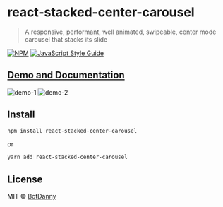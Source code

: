# react-stacked-center-carousel

> A responsive, performant, well animated, swipeable, center mode carousel that stacks its slide

[![NPM](https://img.shields.io/npm/v/react-stacked-center-carousel.svg)](https://www.npmjs.com/package/react-stacked-center-carousel) [![JavaScript Style Guide](https://img.shields.io/badge/code_style-standard-brightgreen.svg)](https://standardjs.com)

## [Demo and Documentation](https://github.com/BotDanny)
![demo-1](https://user-images.githubusercontent.com/46267462/125190404-f604eb80-e20a-11eb-8bfe-4de76094e583.gif)
![demo-2](https://user-images.githubusercontent.com/46267462/125190407-f7ceaf00-e20a-11eb-80a5-0304da2365ca.gif)


## Install

```bash
npm install react-stacked-center-carousel
```

or

```bash
yarn add react-stacked-center-carousel
```

## License

MIT © [BotDanny](https://github.com/BotDanny)
